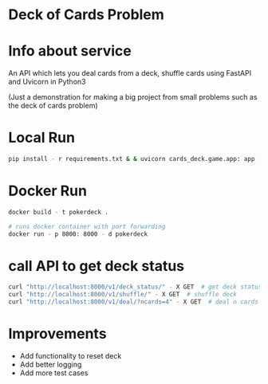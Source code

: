 # Deck of Cards Problem
# Info about service
An API which lets you deal cards from a deck, shuffle cards using FastAPI and Uvicorn in Python3

(Just a demonstration for making a big project from small problems such as the deck of cards problem)

# Local Run

```bash
pip install - r requirements.txt & & uvicorn cards_deck.game.app: app - -reload - -host 0.0.0.0 - -port 8000
```

# Docker Run
```bash
docker build - t pokerdeck .
```

```bash
# runs docker container with port forwarding
docker run - p 8000: 8000 - d pokerdeck
```

# call API to get deck status

```bash
curl "http://localhost:8000/v1/deck_status/" - X GET  # get deck status
curl "http://localhost:8000/v1/shuffle/" - X GET  # shuffle deck
curl "http://localhost:8000/v1/deal/?ncards=4" - X GET  # deal n cards
```

# Improvements
- Add functionality to reset deck
- Add better logging
- Add more test cases
